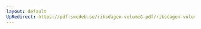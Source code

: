 ```yaml
---
layout: default
UpRedirect: https://pdf.swedeb.se/riksdagen-volumeG-pdf/riksdagen-volumeG-pdf/data/199495/reg_199495/reg_199495_0232.pdf
---
```

